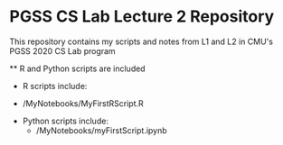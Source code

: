 # PGSS CS Lab Lecture 2 Repository
This repository contains my scripts and notes from L1 and L2 in CMU's PGSS 2020 CS Lab program

** R and Python scripts are included

-  R scripts include:
 * /MyNotebooks/MyFirstRScript.R

- Python scripts include:
  * /MyNotebooks/myFirstScript.ipynb
